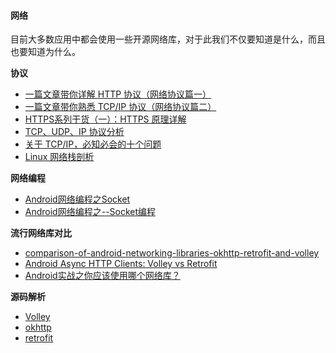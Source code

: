 #### 网络
目前大多数应用中都会使用一些开源网络库，对于此我们不仅要知道是什么，而且也要知道为什么。

**协议**
- [一篇文章带你详解 HTTP 协议（网络协议篇一）](https://www.jianshu.com/p/6e9e4156ece3)
- [一篇文章带你熟悉 TCP/IP 协议（网络协议篇二）](https://www.jianshu.com/p/9f3e879a4c9c)
- [HTTPS系列干货（一）：HTTPS 原理详解](https://zhuanlan.zhihu.com/p/27395037)
- [TCP、UDP、IP 协议分析](https://cloud.tencent.com/developer/article/1071325)
- [关于 TCP/IP，必知必会的十个问题](https://juejin.im/post/598ba1d06fb9a03c4d6464ab#heading-28)
- [Linux 网络栈剖析](https://www.ibm.com/developerworks/cn/linux/l-linux-networking-stack/index.html)

**网络编程**
- [Android网络编程之Socket](https://segmentfault.com/a/1190000011350889)
- [Android网络编程之--Socket编程](https://www.jianshu.com/p/fb4dfab4eec1)

**流行网络库对比**
- [comparison-of-android-networking-libraries-okhttp-retrofit-and-volley](http://stackoverflow.com/questions/16902716/comparison-of-android-networking-libraries-okhttp-retrofit-and-volley)
- [Android Async HTTP Clients: Volley vs Retrofit](http://blog.csdn.net/hwz2311245/article/details/46845271)
- [Android实战之你应该使用哪个网络库？](https://segmentfault.com/a/1190000003965158)

**源码解析**

- [Volley](http://p.codekk.com/blogs/detail/54cfab086c4761e5001b2542)
- [okhttp](https://www.jianshu.com/p/82f74db14a18)
- [retrofit](https://github.com/android-cn/android-open-project-analysis/tree/master/tool-lib/network/retrofit)
